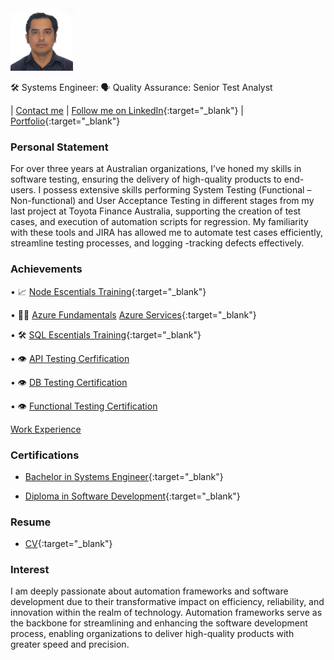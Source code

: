 <img src="img/roberto.JPG" alt="roberto" height="100px"/>


🛠️ Systems Engineer: 🗣️ Quality Assurance: Senior Test Analyst

| [Contact me](mailto:rozumba@outlook.com.au) | [Follow me on LinkedIn](https://www.linkedin.com/in/rozumba){:target="\_blank"} | [Portfolio](https://github.com/na001988?tab=repositories){:target="\_blank"}

### Personal Statement

For over three years at Australian organizations, I’ve honed my skills in software testing, ensuring the delivery of high-quality products to end-users. 
I possess extensive skills performing System Testing (Functional – Non-functional) and User Acceptance Testing in different stages from my last project at Toyota Finance Australia, supporting the creation of test cases, and execution of automation scripts for regression. 
My familiarity with these tools and JIRA has allowed me to automate test cases efficiently, streamline testing processes, and logging -tracking defects effectively. 

### Achievements

• 📈 [Node Escentials Training](https://learn.microsoft.com/api/achievements/share/en-us/RobertoZumba-9714/QCKYJVE5?sharingId=3669528A610C12C2){:target="\_blank"} 

• 🙋‍♂️ [Azure Fundamentals](https://learn.microsoft.com/api/achievements/share/en-us/RobertoZumba-9714/AS2KVV7E?sharingId=3669528A610C12C2) [Azure Services](https://learn.microsoft.com/api/achievements/share/en-us/RobertoZumba-9714/ELDTX5PX?sharingId=3669528A610C12C2){:target="\_blank"}

• 🛠️ [SQL Escentials Training](https://learn.microsoft.com/api/achievements/share/en-us/RobertoZumba-9714/VKPSALVM?sharingId=3669528A610C12C2){:target="\_blank"} 

• 👁️ [API Testing Cerfification](/achievements/API-Testing.pdf)

• 👁️ [DB Testing Certification](/achievements/DB.pdf)

• 👁️ [Functional Testing Certification](/achievements/Functional-Testing.pdf)


[Work Experience](/experience/README.md)

### Certifications

- [Bachelor in Systems Engineer](/achievements/SE.pdf){:target="\_blank"}
  
- [Diploma in Software Development](/achievements/DSD.pdf){:target="\_blank"}

### Resume

- [CV](/achievements/RZN.pdf){:target="\_blank"}
  
### Interest

I am deeply passionate about automation frameworks and software development due to their transformative impact on efficiency, reliability, and innovation within the realm of technology. 
Automation frameworks serve as the backbone for streamlining and enhancing the software development process, enabling organizations to deliver high-quality products with greater speed and precision.
